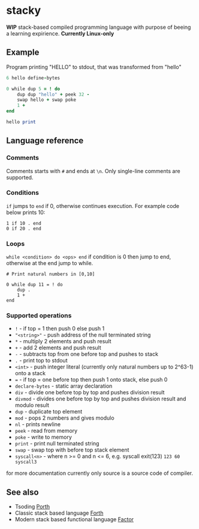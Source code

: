# stacky

**WIP** stack-based compiled programming language with purpose of beeing a learning expirience. **Currently Linux-only**

## Example
Program printing "HELLO" to stdout, that was transformed from "hello"

```ruby
6 hello define-bytes

0 while dup 5 = ! do
	dup dup "hello" + peek 32 -
	swap hello + swap poke
	1 +
end

hello print
```

## Language reference

###  Comments
Comments starts with `#` and ends at `\n`. Only single-line comments are supported.

### Conditions

`if` jumps to `end` if 0, otherwise continues execution. For example code below prints 10:

```
1 if 10 . end
0 if 20 . end
```

### Loops

`while <condition> do <ops> end` if condition is 0 then jump to end, otherwise at the end jump to while.

```
# Print natural numbers in [0,10]

0 while dup 11 = ! do
	dup .
	1 +
end
```

### Supported operations

- `!` - if top = 1 then push 0 else push 1
- `"<string>"` - push address of the null terminated string
- `*` - multiply 2 elements and push result
- `+` - add 2 elements and push result
- `-` - subtracts top from one before top and pushes to stack
- `.` - print top to stdout
- `<int>` - push integer literal (currently only natural numbers up to 2^63-1) onto a stack
- `=` - if top = one before top then push 1 onto stack, else push 0
- `declare-bytes` - static array declaration
- `div` - divide one before top by top and pushes division result
- `divmod` - divides one before top by top and pushes division result and modulo result
- `dup` - duplicate top element
- `mod` - pops 2 numbers and gives modulo
- `nl` - prints newline
- `peek` - read from memory
- `poke` - write to memory
- `print` - print null terminated string
- `swap` - swap top with before top stack element
- `syscall<n>` - where n >= 0 and n <= 6, e.g. syscall exit(123) `123 60 syscall3`

for more documentation currently only source is a source code of compiler.

## See also

- Tsoding [Porth](https://github.com/tsoding/porth)
- Classic stack based language [Forth](https://en.wikipedia.org/wiki/Forth_(programming_language))
- Modern stack based functional language [Factor](https://en.wikipedia.org/wiki/Factor_(programming_language))
